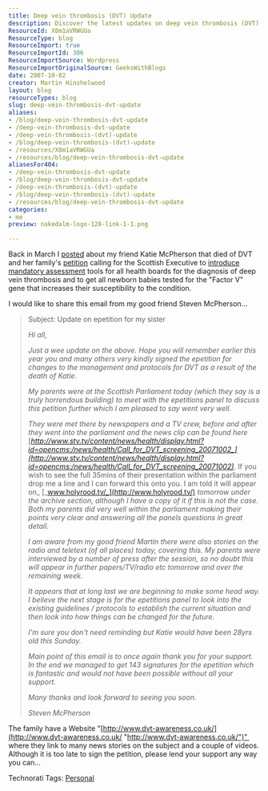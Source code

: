 ```yaml
---
title: Deep vein thrombosis (DVT) Update
description: Discover the latest updates on deep vein thrombosis (DVT) advocacy, including a family's petition for better screening and awareness. Join the cause today!
ResourceId: X8m1aVRWGUa
ResourceType: blog
ResourceImport: true
ResourceImportId: 306
ResourceImportSource: Wordpress
ResourceImportOriginalSource: GeeksWithBlogs
date: 2007-10-02
creator: Martin Hinshelwood
layout: blog
resourceTypes: blog
slug: deep-vein-thrombosis-dvt-update
aliases:
- /blog/deep-vein-thrombosis-dvt-update
- /deep-vein-thrombosis-dvt-update
- /deep-vein-thrombosis-(dvt)-update
- /blog/deep-vein-thrombosis-(dvt)-update
- /resources/X8m1aVRWGUa
- /resources/blog/deep-vein-thrombosis-dvt-update
aliasesFor404:
- /deep-vein-thrombosis-dvt-update
- /blog/deep-vein-thrombosis-dvt-update
- /deep-vein-thrombosis-(dvt)-update
- /blog/deep-vein-thrombosis-(dvt)-update
- /resources/blog/deep-vein-thrombosis-dvt-update
categories:
- me
preview: nakedalm-logo-128-link-1-1.png

---
```

Back in March I [posted](http://blog.hinshelwood.com/archive/2007/03/03/Deep_vein_thrombosis_DVT.aspx) about my friend Katie McPherson that died of DVT and her family's [petition](http://epetitions.scottish.parliament.uk/view_petition.asp?PetitionID=155) calling for the Scottish Executive to [introduce mandatory assessment](http://news.bbc.co.uk/1/hi/scotland/glasgow_and_west/7024788.stm) tools for all health boards for the diagnosis of deep vein thrombosis and to get all newborn babies tested for the "Factor V" gene that increases their susceptibility to the condition.

I would like to share this email from my good friend Steven McPherson...

> Subject: Update on epetition for my sister
>
> _Hi all,_
>
> _Just a wee update on the above. Hope you will remember earlier this year you and many others very kindly signed the epetition for changes to the management and protocols for DVT as a result of the death of Katie._
>
> _My parents were at the Scottish Parliament today (which they say is a truly horrendous building) to meet with the epetitions panel to discuss this petition further which I am pleased to say went very well._
>
> _They were met there by newspapers and a TV crew, before and after they went into the parliament and the news clip can be found here_ [_http://www.stv.tv/content/news/health/display.html?id=opencms:/news/health/Call_for_DVT_screening_20071002_](http://www.stv.tv/content/news/health/display.html?id=opencms:/news/health/Call_for_DVT_screening_20071002)_. If you wish to see the full 35mins of their presentation within the parliament drop me a line and I can forward this onto you. I am told it will appear on_ [_www.holyrood.tv/_](http://www.holyrood.tv/) _tomorrow under the archive section, although I have a copy of it if this is not the case. Both my parents did very well within the parliament making their points very clear and answering all the panels questions in great detail._
>
> _I am aware from my good friend Martin there were also stories on the radio and teletext (of all places) today, covering this. My parents were interviewed by a number of press after the session, so no doubt this will appear in further papers/TV/radio etc tomorrow and over the remaining week._
>
> _It appears that at long last we are beginning to make some head way. I believe the next stage is for the epetitions panel to look into the existing guidelines / protocols to establish the current situation and then look into how things can be changed for the future._
>
> _I'm sure you don't need reminding but Katie would have been 28yrs old this Sunday._
>
> _Main point of this email is to once again thank you for your support. In the end we managed to get 143 signatures for the epetition which is fantastic and would not have been possible without all your support._
>
> _Many thanks and look forward to seeing you soon._
>
> _Steven McPherson_

The family have a Website "[http://www.dvt-awareness.co.uk/](http://www.dvt-awareness.co.uk/ "http://www.dvt-awareness.co.uk/")"  where they link to many news stories on the subject and a couple of videos. Although it is too late to sign the petition, please lend your support any way you can...

Technorati Tags: [Personal](http://technorati.com/tags/Personal)
